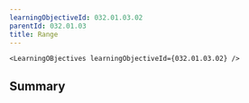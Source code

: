 ```yaml
---
learningObjectiveId: 032.01.03.02
parentId: 032.01.03
title: Range
---
```


```tsx eval
<LearningOBjectives learningObjectiveId={032.01.03.02} />
```

## Summary
